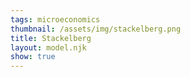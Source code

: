 ```yaml
---
tags: microeconomics
thumbnail: /assets/img/stackelberg.png
title: Stackelberg
layout: model.njk
show: true
---
```

<script defer>
const myCalculator = new EconVision();

myCalculator.setGraphs({'engine':'desmos','idDiv':'PriceVsQuantityGraph','height':'650px','width':'50','left':'-25','right':'150','bottom':'-15','top':'100','copy':true,'expressions':false,'zoomFit':true,'showXAxis':true,'showYAxis':true,'xAxisLabel':'Q(units)       ','yAxisLabel':'P($)'});
myCalculator.setGraphs({'engine':'desmos','idDiv':'QuantityVQuantityGraph','height':'650px','width':'50','left':'-25','right':'150','bottom':'-15','top':'100','copy':true,'expressions':false,'zoomFit':true,'showXAxis':true,'showYAxis':true,'xAxisLabel':'Q1(units)       ','yAxisLabel':'Q2(units)'});

//InverseDemandFunc
myCalculator.addFuncInput({'idDiv':'InverseDemandFunc','title':'Inverse Demand Function','func':'f_D(Q)','latex':"60-\\frac{Q}{2}",'constraint':"\\left\\{Q\\ge0\\right\\}",'color':'#ea5757','listGraphs':[0]});

//Leader and Follower TC
myCalculator.addFuncInput({'idDiv':'LeaderTC','title':'Leader’s Total Cost','func':'f_{TCL}(Q)','latex':"\\frac{Q^2}{10}",'hidden':true,'listGraphs':[0]});
myCalculator.addFuncInput({'idDiv':'FollowerTC','title':'Follower’s Total Cost','func':'f_{TCF}(Q)','latex':"\\frac{Q^2}{8}",'hidden':true,'listGraphs':[0]});

// //Leader and Follower MC
myCalculator.addExpression({'calc':'simpleDerive','idDiv':'LeaderMC','parentIdDiv':'LeaderTC','NewfunEqu':"f_{mcL}(Q)",'hidden':true,'listGraphs':[0]});
myCalculator.addExpression({'calc':'simpleDerive','idDiv':'FollowerMC','parentIdDiv':'FollowerTC','NewfunEqu':"f_{mcF}(Q)",'hidden':true,'listGraphs':[0]});


//Leader and Follower inverse
myCalculator.addExpression({'calc':'simpleInverse','idDiv':'LeaderSupply','parentIdDiv':'LeaderMC','NewfunEqu':'S_L(P)','hidden':true,'listGraphs':[0]});
myCalculator.addExpression({'calc':'simpleInverse','idDiv':'FollowerSupply','parentIdDiv':'FollowerMC','NewfunEqu':'S_F(P)','hidden':true,'listGraphs':[0]});
myCalculator.addExpression({'calc':'simpleCompute','idDiv':'TotalSupply','compute':'LeaderSupply+FollowerSupply','NewfunEqu':'S_{total}(P)','hidden':true,'listGraphs':[0]});

//draw total MC
myCalculator.addExpression({'calc':'simpleInverse','idDiv':'TotalMC','parentIdDiv':'TotalSupply','NewfunEqu':'f_{mcT}(Q)','color':'#4730f3','listGraphs':[0]});

//ProfitFunctionLeader
myCalculator.addExpression({'idDiv':'Q1','latex':'f_{q1}(Q_{1})=Q_{1}','hidden':true,'listGraphs':[0]});
myCalculator.addExpression({'idDiv':'Q2','latex':'f_{q2}(Q_{2})=Q_{2}','hidden':true,'listGraphs':[0]});
myCalculator.addExpression({'calc':'advanceSubstitute','idDiv':'LeaderTC1','parentIdDiv':["LeaderTC", "Q1"],'NewfunEqu':"F_{TCL}(Q_{1})",'subWith':'0','hidden':true,'listGraphs':[0]});
myCalculator.addExpression({'calc':'advanceSubstitute','idDiv':'FollowerTC2','parentIdDiv':["FollowerTC", "Q2"],'NewfunEqu':"F_{TCF}(Q_{2})",'subWith':'0','hidden':true,'listGraphs':[0]});
myCalculator.addExpression({'idDiv':"simpleQB", 'latex':"f_{qB}(Q_{1},Q_{2})=Q_{1}+Q_{2}", 'hidden':true, 'listGraphs':[0]});
myCalculator.addExpression({'calc':"advanceSubstitute", 'idDiv':"priceFunc", 'parentIdDiv':["InverseDemandFunc", "simpleQB"], 'NewfunEqu':"f_{IDB}(Q_{1},Q_{2})", 'subWith':0, 'hidden':true, 'listGraphs':[0]});


myCalculator.addExpression({'calc':'simpleCompute','idDiv':'LeaderProfitFunc','compute':'priceFunc*[Q_1]-(LeaderTC1)','NewfunEqu':"P_{L}(Q_{1},Q_{2})",'hidden':true,'listGraphs':[0,1]});
myCalculator.addExpression({'calc':'simpleCompute','idDiv':'FollowerProfitFunc','compute':'priceFunc*[Q_2]-(FollowerTC2)','NewfunEqu':"P_{F}(Q_{1},Q_{2})",'hidden':true,'listGraphs':[0,1]});

// //MR
myCalculator.addExpression({'calc':"simpleCompute", 'idDiv':"revenueTotal", 'compute':"InverseDemandFunc*[Q]", 'NewfunEqu':"f_{rT}(Q)", 'hidden':true, 'listGraphs':[0]});
myCalculator.addExpression({ 'calc': "simpleDerive", 'idDiv': "MRFunc", 'parentIdDiv': "revenueTotal", 'NewfunEqu': "F_{MR}(Q)", 'color':"#DC143C", 'listGraphs':[0]});

// // //Optimal MR=MC
myCalculator.addExpression({'idDiv':"OptimalCheckq", 'latex':"F_{MR}(Q_{q})\\sim f_{mcT}(Q_{q})", 'hidden':true, 'listGraphs':[0]});
myCalculator.addExpression({'idDiv':"OptimalCheckp", 'latex':"Q_{p}=f_D(Q_{q})", 'hidden':true, 'listGraphs':[0]});
myCalculator.addExpression({'idDiv':"OptimalCheckShade", 'color': 'gray', 'lineStyle': Desmos.Styles.DASHED, 'lineWidth': "0.9", 'latex':"\\operatorname{polygon}\\left(\\left[\\left(Q_{q},0\\right),\\left(Q_{q},Q_{p}\\right),\\left(0,Q_{p}\\right),\\left(0,0\\right)\\right]\\right)", 'listGraphs':[0]});
myCalculator.addLabel({ 'idDiv': 'cartelPoint', 'latex': '\\left(Q_{q},Q_{p}\\right)', 'color': 'gray', 'pointStyle':Desmos.Styles.OPEN, 'label': '','pointSize':15, 'listGraphs': [0] });
myCalculator.addSwitchInput({ 'idDiv': "displayCartelSolution", 'title': "Display Cartel Solution", 'idDivs': ["OptimalCheckShade", "cartelPoint"], 'hideToggle': true, 'listGraphs': [0] });


//show BackwardInduction first graph
myCalculator.addExpression({ 'idDiv': "findPriceLeader", 'latex': "P_{s1}=f_{IDB}\\left(Q_{s1},Q_{s2}\\right)", 'listGraphs': [0] });
myCalculator.addExpression({ 'idDiv': "sumQuantityStac", 'latex': "Q_{s}=Q_{s1}+Q_{s2}", 'listGraphs': [0] });
myCalculator.addExpression({ 'idDiv': "sumQuantityStacAdj", 'latex': "Q_{sa}=Q_{s11}+Q_{s22}", 'listGraphs': [0] });
myCalculator.addLabel({ 'idDiv': 'StackelbergOptimal', 'latex': '\\left(Q_{s},P_{s1}\\right)', 'color': '#388c46', 'label': 'Stackelberg(${Q_{s}},$${P_{s1}})', 'listGraphs': [0] });
//adjusted PriceQuantatity
myCalculator.addExpression({ 'idDiv': "findPriceLeaderAdj", 'latex': "P_{s11}=f_{IDB}\\left(Q_{s11},Q_{s22}\\right)", 'listGraphs': [0] });
myCalculator.addLabel({ 'idDiv': 'StackelbergOptimalAdj', 'latex': '\\left(Q_{sa},P_{s11}\\right)', 'color': '#3d168c', 'label': '*(${Q_{sa}},$${P_{s11}})', 'listGraphs': [0] });




myCalculator.addExpression({'calc':"simpleFOC", 'idDiv':"FOCFollower", 'parentIdDiv':"FollowerProfitFunc", 'NewfunEqu':"R(Q_{1},Q_{2})", 'FOCmax':true, 'solveFor':1, 'hidden':true, 'listGraphs':[0,1]});
myCalculator.addExpression({'calc':"advanceSubstitute", 'idDiv':"profitFuncLeaderFromFollower", 'parentIdDiv':["LeaderProfitFunc", "FOCFollower"], 'NewfunEqu':"p_{LfF}(Q_{1},Q_{2})", 'subWith':1, 'hidden':true, 'listGraphs':[0,1]});
myCalculator.addExpression({'calc':"simpleFOC", 'idDiv':"FOCLeader", 'parentIdDiv':"profitFuncLeaderFromFollower", 'NewfunEqu':"\\mu(Q_{1},Q_{2})", 'FOCmax':true, 'solveFor':0, 'hidden':true, 'listGraphs':[0,1]});
myCalculator.addExpression({'calc':"advanceSubstitute", 'idDiv':"FOCFollowerFromLeader", 'parentIdDiv':["FOCFollower", "FOCLeader"], 'NewfunEqu':"\\rho(Q_{1},Q_{2})", 'subWith':0, 'hidden':true, 'listGraphs':[0,1]});

// //Stacklberg optimal
myCalculator.addExpression({ 'idDiv': "Quantity1Stackelberg", 'latex': "Q_{s1}=\\mu(Q_{1},Q_{2})", 'hidden': true, 'listGraphs': [0,1] });
myCalculator.addExpression({ 'idDiv': "Quantity2Stackelberg", 'latex': "Q_{s2}=\\rho(Q_{1},Q_{2})", 'hidden': true, 'listGraphs': [0,1] });

// //finding k_l k_f of isoprofits
myCalculator.addExpression({ 'idDiv': "k1IsoProfit", 'latex': "k_{s1}=P_{L}(Q_{s1},Q_{s2})", 'listGraphs': [0, 1] });
myCalculator.addExpression({ 'idDiv': "k2IsoProfit", 'latex': "k_{s2}=P_{F}(Q_{s1},Q_{s2})", 'listGraphs': [0, 1] });

// //rotaional
myCalculator.addExpression({ 'idDiv': "Pi2I1", 'latex': 'x_{2}\\left(x,y\\right)=x\\cos\\left(-2\\pi\\right)-y\\sin\\left(-2\\pi\\right)', 'listGraphs': [1] });
myCalculator.addExpression({ 'idDiv': "Pi2I2", 'latex': 'y_{2}\\left(x,y\\right)=x\\sin\\left(-2\\pi\\right)+y\\cos\\left(-2\\pi\\right)', 'listGraphs': [1] });

//drawIsoProfit
myCalculator.addExpression({ 'idDiv': "LeaderIsoProfit", 'latex': "P_{L}\\left(x_{2}\\left(x,y\\right),y_{2}\\left(x,y\\right)\\right)=k_{s1}\\left\\{0\\le x\\right\\}\\left\\{0\\le y\\right\\}", 'color': "#388c46", 'listGraphs': [1] });
myCalculator.addExpression({ 'idDiv': "FollowerIsoProfit", 'latex': "P_{F}\\left(x_{2}\\left(x,y\\right),y_{2}\\left(x,y\\right)\\right)=k_{s2}\\left\\{0\\le x\\right\\}\\left\\{0\\le y\\right\\}", 'color': "#2d70b3", 'listGraphs': [1] });

//addReactionFunction
myCalculator.addExpression({ 'idDiv': "ReactionFunction", 'latex': "R_{s1}(Q_{1})=R(Q_{1},Q_{2})", 'hidden':true, 'listGraphs': [0,1] });

//constraint ReactionFunction
myCalculator.addExpression({ 'idDiv': "ConstraintXAxis", 'latex': 'R_{s1}(q_{maxq1})\\sim0', 'listGraphs': [0, 1] });
myCalculator.addExpression({ 'idDiv': "ConstraintYAxis", 'latex': 'q_{maxq2}=R_{s1}(0)', 'listGraphs': [0, 1] });

myCalculator.line();

//adjustLabelIsoProfit
myCalculator.addSliderInput({ 'idDiv': "CheckIsoProfitOptimalQ1", 'title': "Leader’s Chosen Quantity", 'latex': "Q_{s11}", 'min': 0, 'max': 'q_{maxq1}', 'step': 1, 'defaultValue': 45, 'listGraphs': [0, 1] });
myCalculator.addSliderInput({ 'idDiv': "CheckIsoProfitOptimalQ2", 'title': "Follower’s Chosen Quantity", 'latex': "Q_{s22}", 'min': 0, 'max': 'q_{maxq2}', 'step': 1, 'defaultValue': 30, 'listGraphs': [0, 1] });
myCalculator.addLabel({ 'idDiv': 'IsoProfitAdjLabel', 'latex': '\\left(Q_{s11},Q_{s22}\\right)', 'color': '#3d168c', 'label': '(${Q_{s11}},${Q_{s22}})', 'pointSize': "1", 'dragMode': Desmos.DragModes.XY, 'labelOrientation': Desmos.LabelOrientations.BELOW, 'listGraphs': [1] });

//finding k_l k_f of isoprofits adjustable
myCalculator.addExpression({ 'idDiv': "k1IsoProfitAdj", 'latex': "k_{s11}=P_{L}(Q_{s11},Q_{s22})", 'listGraphs': [1] });
myCalculator.addExpression({ 'idDiv': "k2IsoProfitAdj", 'latex': "k_{s22}=P_{F}(Q_{s11},Q_{s22})", 'listGraphs': [1] });

//drawIsoProfit
myCalculator.addExpression({ 'idDiv': "LeaderIsoProfitAdj", 'latex': "P_{L}\\left(x_{2}\\left(x,y\\right),y_{2}\\left(x,y\\right)\\right)=k_{s11}\\left\\{0\\le x\\right\\}\\left\\{0\\le y\\right\\}", 'color': "#388c46", 'lineStyle': Desmos.Styles.DASHED, 'lineWidth': "1", 'listGraphs': [1] });
myCalculator.addExpression({ 'idDiv': "FollowerIsoProfitAdj", 'latex': "P_{F}\\left(x_{2}\\left(x,y\\right),y_{2}\\left(x,y\\right)\\right)=k_{s22}\\left\\{0\\le x\\right\\}\\left\\{0\\le y\\right\\}", 'color': "#2d70b3", 'lineStyle': Desmos.Styles.DASHED, 'lineWidth': "1", 'listGraphs': [1] });
myCalculator.addExpression({ 'idDiv': "ShadedIsoProfits", 'latex': "0<x\\left\\{y>k_{s1}-P_{L}\\left(x_{2}\\left(x,y\\right),y_{2}\\left(x,y\\right)\\right)\\right\\}\\left\\{y>k_{s2}-P_{F}\\left(x_{2}\\left(x,y\\right),y_{2}\\left(x,y\\right)\\right)\\right\\}", 'color': "#fa7e19", 'lineWidth': "0", 'listGraphs': [1] });
myCalculator.addSwitchInput({ 'idDiv': "ShadedIsoProfitsSwitch", 'title': "Display Area with Better Allocations", 'idDivs': ["ShadedIsoProfits"], 'hideToggle': true, 'listGraphs': [1] });



myCalculator.setInstructions({
	title: "Inverse Demand Function",
	content: '<b>Input the inverse of the market demand curve, such that P appears on the left hand side of the equation and Q appears on the right (i.e. P(Q) = aQ + b).</b>'
});

myCalculator.setInstructions({
	title: "Leader’s Total Cost",
	content: '<b>Input the total cost function of the leader.</b> Please make sure that any occurrence of Q within this expression has the subscript 1, as in, Q1. Q1 denotes the quantity produced by the leader.'
});

myCalculator.setInstructions({
	title: "Follower’s Total Cost",
	content: '<b>Input the total cost function of the follower.</b> Please make sure that any occurrence of Q within this expression has the subscript 2, as in, Q2. Q2 denotes the quantity produced by the follower.'
});

myCalculator.setInstructions({
	title: "Backward Induction",
	content: 'The calculator will immediately generate the quantity produced by the leader, the quantity produced by the follower, the total quantity sold on the market, and the corresponding market price following the assumptions of the Stackelberg model.\
	The quantity produced by the leader/ follower is displayed in the default value of the “Leader’s/ Follower’s Chosen Quantity” field on the left hand side, as well as at the point of intersection of the two isoprofit curves in the second graph.\
	The total quantity sold on the market and the corresponding market price under the Stackelberg model is labeled in green along the inverse market demand curve in the first graph.'
});

myCalculator.setInstructions({
	title: "Isoprofit Curves",
	content: 'At this market price and quantity sold on the market, the isoprofit curves of the leader and the follower are displayed in graph 2, with the leader’s isoprofit curve in green and the follower’s isoprofit curve in blue. The isoprofit curves intersect each other (not tangent to each other), which suggests that this allocation under the Stackelberg model is Pareto inefficient. The shaded orange area represents the better allocations, i.e., the allocations that Pareto dominate the current allocation. Both the leader and the follower would be better off (earn higher profits) if they moved to an allocation in the orange area.\
	\\tip{"You can choose whether to display the areas with better allocations in graph two by toggling the “display area with better allocations” switch."}\
	\\tip{"To experiment with different allocations of quantities between the leader and the follower, you can change the quantity sold by the leader and/ or the follower in a few ways: by typing the number directly into the “Leader’s/ Follower’s Chosen Quantity” fields, moving the slider underneath the “Leader’s/ Follower’s Chosen Quantity” fields, or clicking and dragging the red point in the second graph to change the allocation between them."}'
});

myCalculator.setInstructions({
	title: "Cartel Solution ",
	content: 'You can click and drag the red point in the second graph to adjust the allocation until the isoprofit curves of the leader and follower are tangent to each other. When the isoprofit curves are tangent, that is the allocation that maximizes the combined profits of the leader and follower. This allocation represents the cartel solution, i.e., if the leader and follower collude to maximize their combined profits.\
	The grey label shows the total quantity sold and market price under the cartel solution. The grey shaded area is the combined revenue the leader and follower receive under the cartel solution.\
	\\tip{"You can choose whether to display the cartel solution in graph one by toggling the “display cartel solution” switch."}'
});

myCalculator.setCreators({
	title: "Developer",
	name: "Radi",
	school: "GS’23"
  });
myCalculator.setCreators({
	title: "Editor",
	name: "Kyla",
	school: "CC’24"
});
  </script>
